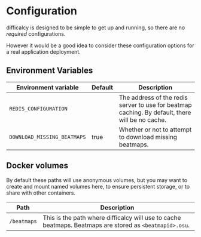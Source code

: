 # Configuration

difficalcy is designed to be simple to get up and running, so there are no _required_ configurations.

However it would be a good idea to consider these configuration options for a real application deployment.

## Environment Variables

| Environment variable        | Default | Description                                                                                     |
| --------------------------- | ------- | ----------------------------------------------------------------------------------------------- |
| `REDIS_CONFIGURATION`       |         | The address of the redis server to use for beatmap caching. By default, there will be no cache. |
| `DOWNLOAD_MISSING_BEATMAPS` | true    | Whether or not to attempt to download missing beatmaps.                                         |

## Docker volumes

By default these paths will use anonymous volumes, but you may want to create and mount named volumes here, to ensure persistent storage, or to share with other containers.

| Path        | Description                                                                                             |
| ----------- | ------------------------------------------------------------------------------------------------------- |
| `/beatmaps` | This is the path where difficalcy will use to cache beatmaps. Beatmaps are stored as `<beatmapid>.osu`. |
